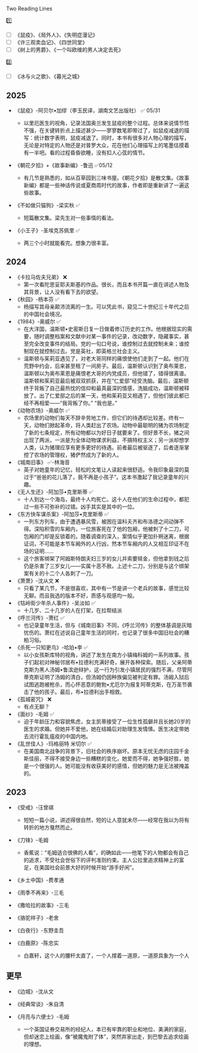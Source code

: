Two Reading Lines

:one:

- [ ] 《鼠疫》、《局外人》、《失明症漫记》
- [ ] 《许三观卖血记》、《四世同堂》
- [ ] 《树上的男爵》、《一个叫欧维的男人决定去死》

:two:

- [ ] 《冰与火之歌》、《暮光之城》

## 2025

- 《鼠疫》-阿贝尔•加缪（李玉民译，湖南文艺出版社） :white_check_mark: 05/31
  - 以里厄医生的视角，记录法国奥兰发生鼠疫的整个过程。总体来说情节性不强，在关键转折点上描述甚少——寥寥数笔即带过了，如鼠疫减退的描写：统计数字表明，鼠疫减退了。同时，本书有很多对人物心理的描写，无论是对特定的人物还是对普罗大众，花在他们心理描写上的笔墨估摸着有一半吧。看的过程昏昏欲睡，没有扣人心弦的情节。

- 《朝花夕拾》+《故事新编》-鲁迅 :white_check_mark:05/12
  - 有几节是熟悉的，如从百草园到三味书屋。《朝花夕拾》是散文集。《故事新编》都是一些神话传说或夏商周时代的故事，作者即是重新讲了一遍这些故事。

- 《不如做只猫狗》-梁实秋 :white_check_mark:
  - 短篇散文集。梁先生对一些事情的看法。

- 《小王子》-圣埃克苏佩里 :white_check_mark:
  - 两三个小时就能看完。想象力很丰富。


## 2024

- 《卡拉马佐夫兄弟》 :x:
  - 第一次看陀思妥耶夫斯基的作品。很长，而且本书开篇一直在讲述人物及其背景，让人没有看下去的欲望。
- 《秋园》-杨本芬 :white_check_mark:
  - 杨描写其母亲颠沛流离的一生。可以凭此书，窥见二十世纪三十年代之后的中国社会境况。
- 《1984》-奥威尔 :white_check_mark:
  - 在大洋国，温斯顿•史密斯日复一日做着修订历史的工作。他根据现实的需要，随时调整档案和文献中对某一事件的记录，改动数字，隐藏事实，甚至完全改变事件的结局。党的一句口号说，谁控制过去就控制未来；谁控制现在就控制过去。党是英社，即英格兰社会主义。
  - 温斯顿与茱莉亚遇见了，对老大哥同样的痛恨使他们走到了一起。他们在荒野中约会，后来甚至租了一间房子。最后，温斯顿认识到了奥布莱恩，温斯顿以为奥布莱恩是痛恨老大哥的内党成员，但他错了，错得很离谱。温斯顿和茱莉亚最后被双双抓获，并在“仁爱部”经受洗脑。最后，温斯顿终于背叛了自己最热忱的信仰和最真最深的情感，洗脑成功，温斯顿被释放了。出了仁爱部之后的某一天，他和茱莉亚又相遇了，但他们彼此都已经不再相爱——“我背叛了你。” “我也是。”
- 《动物农场》-奥威尔 :white_check_mark:
  - 农场里的动物们每天不辞辛劳地工作，但它们的待遇却比较差。终有一天，动物们掀起革命，将人类赶出了农场。动物中最聪明的猪为农场制定了新的七条规定，所有动物都以为好日子就要来了。但好景不长，猪之间出现了两派，一派是为全体动物谋求利益，不搞特权主义；另一派却想学人类，认为猪理应享有更多更好的待遇。前者最后被驱逐了，后者逐渐掌控了农场的管理权，猪俨然成为了新的人。
- 《城南旧事》 :white_check_mark:-林海音
  - 英子对她童年的记忆，轻松的文笔让人读起来很舒适。令我印象最深的莫过于“爸爸的花儿落了，我不再是小孩子”。这本书激起了我记录童年的兴趣。
- 《无人生还》-阿加莎•克里斯蒂 :white_check_mark:
  - 十人到达一个海岛，最终十人均死亡。这十人在他们的生命过程中，都犯过一些不可弥补的过错。凶手其实是其中的一位。
- 《东方快车谋杀案》-阿加莎•克里斯蒂 :white_check_mark:
  - 一列东方列车，由于遭遇暴风雪，被困在温科夫齐和布洛德之间动弹不得。深陷积雪的车厢内，一位旅客死在了他的包厢，他被刺了十二刀，可包厢的门却是反锁着的。随着调查的深入，案情似乎更加扑朔迷离，根据证词，不可能是本节车厢外的人行凶，然本节车厢内的人又相互印证不在场的证明……
  - 这个旅客绑架了阿姆斯特朗夫妇三岁的女儿并索要赎金，但他拿到钱之后仍是杀害了三岁女儿——实属十恶不赦。上述十二刀，分别是与这个绑架案有关的十二个人各刺了一刀。
- 《萧萧》-沈从文 :x:
  - 只看了某几节，不是很喜欢，其中有一节是讲一个老兵的故事，感觉比较无聊。而且我选的版本不好，质感与观感均一般。
- 《牯岭街少年杀人事件》-吴淡如 :white_check_mark:
  - 十几岁、二十几岁的人在打架，在拉帮结派
- 《呼兰河传》-萧红 :white_check_mark:
  - 也记录童年生活，但与《城南旧事》不同，《呼兰河传》的整体基调是灰暗忧伤的。萧红在述说自己童年生活的同时，也记录了很多中国旧社会的糟粕习俗。
- 《杀死一只知更鸟》-哈珀•李 :white_check_mark:
  - 以小女孩斯库特的视角，讲述了发生在南方小镇梅科姆的一系列故事。孩子们起初对神秘邻居布•拉德利充满好奇，展开各种探索。随后，父亲阿蒂克斯为黑人汤姆•鲁滨逊辩护，这一行为引发小镇居民的强烈不满，尽管阿蒂克斯证明了汤姆的清白，但汤姆仍因种族偏见被判定有罪。汤姆入狱后试图逃跑被枪杀，而心怀恶意的鲍勃•尤厄尔为报复阿蒂克斯，在万圣节袭击了他的孩子。最后，布•拉德利出手相救。
- 《孤城密咒》 :x:
  - 有点无聊？
- 《面纱》-毛姆 :white_check_mark:
  - 迫于年龄压力和容貌焦虑，女主凯蒂接受了一位生性孤僻并且长她20岁的医生的求婚。但她并不爱他，她在结婚后对助理生发情愫。医生决定带她去流行霍乱瘟疫的中国内地。
- 《乱世佳人》-玛格丽特 米切尔 :white_check_mark:
  - 在美国南北战争的背景下，旧社会的秩序崩坏。原本无忧无虑的庄园千金斯佳丽，不得不接受身边一些糟糕的变化，她爱而不得，她争强好胜，她是一个很强的人。她可能没有收获美好的感情，但她的魅力是无法被掩盖的。

## 2023

- 《受戒》-汪曾祺
  - 短短一篇小说，讲述得很自然，短的让人意犹未尽——经常在我以为将有转折的地方戛然而止。
- 《刀锋》-毛姆
  - 香蕉说：“毛姆适合很佛的人看”，的确如此——他笔下的人物都会有自己的追求，不受社会世俗下的评判准则约束。主人公拉里追求精神上的富足，在美国社会前景大好的时候开始“游手好闲”。
- 《乡土中国》-费孝通
- 《雨季不再来》-三毛
- 《撒哈拉的故事》-三毛
- 《骆驼祥子》-老舍

- 《白夜行》-东野圭吾

- 《白鹿原》-陈忠实
  - 白嘉轩，这个人的腰杆太直了，一个人撑着一道原，一道原具象为一个人

## 更早

- 《边城》-沈从文

- 《经典常谈》-朱自清
- 《月亮与六便士》-毛姆
  - 一个英国证券交易所的经纪人，本已有牢靠的职业和地位、美满的家庭，但却迷恋上绘画，像“被魔鬼附了体”，突然弃家出走，到巴黎去追求绘画的理想。
